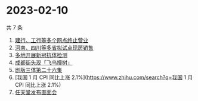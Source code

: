 # 2023-02-10

共 7 条

<!-- BEGIN ZHIHUSEARCH -->
<!-- 最后更新时间 Fri Feb 10 2023 12:11:57 GMT+0800 (China Standard Time) -->
1. [建行、工行等多个网点终止营业](https://www.zhihu.com/search?q=建行、工行等多个网点终止营业)
1. [河南、四川等多省拟试点现房销售](https://www.zhihu.com/search?q=河南、四川等多省拟试点现房销售)
1. [多地开展新冠抗体检测](https://www.zhihu.com/search?q=多地开展新冠抗体检测)
1. [成都街头现「飞鸟撞树」](https://www.zhihu.com/search?q=成都街头现「飞鸟撞树」)
1. [剧版三体第二十六集](https://www.zhihu.com/search?q=剧版三体第二十六集)
1. [我国 1 月 CPI 同比上涨 2.1%](https://www.zhihu.com/search?q=我国 1 月 CPI 同比上涨 2.1%)
1. [任天堂发布直面会](https://www.zhihu.com/search?q=任天堂发布直面会)
<!-- END ZHIHUSEARCH -->
